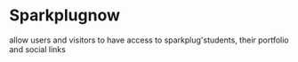 # Sparkplugnow

allow users and visitors to have access to sparkplug'students, their portfolio and social links
